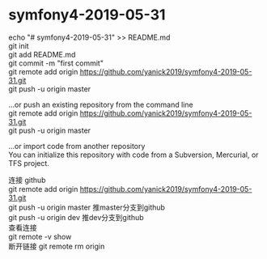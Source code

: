# symfony4-2019-05-31


 echo "# symfony4-2019-05-31" >> README.md    
git init  
git add README.md  
git commit -m "first commit"  
git remote add origin https://github.com/yanick2019/symfony4-2019-05-31.git  
git push -u origin master  


…or push an existing repository from the command line  
git remote add origin https://github.com/yanick2019/symfony4-2019-05-31.git  
git push -u origin master  
  
  
  
…or import code from another repository  
You can initialize this repository with code from a Subversion, Mercurial, or TFS project.  


连接 github  
	git remote add origin https://github.com/yanick2019/symfony4-2019-05-31.git     
	git push -u origin master 推master分支到github  
	git push -u origin dev 推dev分支到github  
查看连接  
	git remote -v show  
断开链接
	git remote rm origin  
